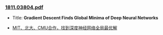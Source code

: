 ### [1811.03804.pdf](https://arxiv.org/pdf/1811.03804.pdf)

* Title: **Gradient Descent Finds Global Minima of Deep Neural Networks**

* [MIT、北大、CMU合作，找到深度神经网络全局最优解](https://zhuanlan.zhihu.com/p/50349459) 

